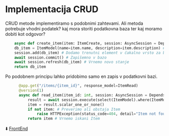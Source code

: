 # Implementacija CRUD

CRUD metode implementiramo s podobnimi zahtevami. Ali metoda potrebuje vhodni podatek? kaj mora storiti podatkovna baza ter kaj moramo dobiti kot odgovor?

```python
    async def create_item(item: ItemCreate, session: AsyncSession = Depends(get_session)): # Ustvarimo asinhrono funkcijo, pošljemo parametre ki ustrezajo modelu, 
    db_item = ItemModel(name=item.name, description=item.description) # Ustvarimo model, ki ustreza podatkovni bazi
    session.add(db_item) # Dodamo trenutni element v čakalno vrsto za bazo
    await session.commit() # Zapišemno v bazo
    await session.refresh(db_item) # Vrnemo novo stanje
    return db_item
```
Po podobnem principu lahko pridobimo samo en zapis v podatkovni bazi.
```python
      @app.get("/items/{item_id}", response_model=ItemRead) 
      @version(1)
      async def read_item(item_id: int, session: AsyncSession = Depends(get_session)): # Ustvarimo asinhrono funkcijo in kot parametere podamo ID Item, ki ga želimo izpisati
          result = await session.execute(select(ItemModel).where(ItemModel.id == item_id)) # Izvedemo SQL stavek, da poišče natančno ta zapis v podatkovni bazi
          item = result.scalar_one_or_none() 
          if not item: # Preverimo ali obstaja Item
              raise HTTPException(status_code=404, detail="Item not found")
          return item # Vrnemo iskani Item
```
⬇️ [FrontEnd](frontend.md)
